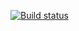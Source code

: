 [![Build status](https://ci.appveyor.com/api/projects/status/tecp86x9nyvftka6?svg=true)](https://ci.appveyor.com/project/kuznecovaelenaa/aqa-homework2-1)